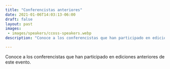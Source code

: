 ```yaml
---
title: "Conferencistas anteriores"
date: 2021-01-06T14:03:13-06:00
draft: false
layout: past
images: 
 - images/speakers/ccoss-speakers.webp
description: "Conoce a los conferencistas que han participado en ediciones anteriores de este evento."

---
```


Conoce a los conferencistas que han participado en ediciones anteriores de este evento.
